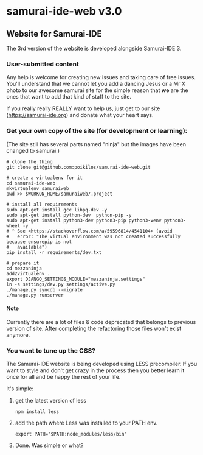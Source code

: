 # samurai-ide-web v3.0

## Website for Samurai-IDE
The 3rd version of the website is developed alongside Samurai-IDE 3.

### User-submitted content

Any help is welcome for creating new issues and taking care of free issues. You'll understand that we cannot let you add a dancing Jesus or a Mr X photo to our awesome samurai site for the simple reason that **we** are the ones that want to add that kind of staff to the site.

If you really really REALLY want to help us, just get to our site (https://samurai-ide.org) and donate what your heart says.

### Get your own copy of the site (for development or learning):
(The site still has several parts named "ninja" but the images have been changed to samurai.)

    # clone the thing
    git clone git@github.com:poikilos/samurai-ide-web.git

    # create a virtualenv for it
    cd samurai-ide-web
    mkvirtualenv samuraiweb
    pwd >> $WORKON_HOME/samuraiweb/.project

    # install all requirements
    sudo apt-get install gcc libpq-dev -y
    sudo apt-get install python-dev  python-pip -y
    sudo apt-get install python3-dev python3-pip python3-venv python3-wheel -y
    # ^ See <https://stackoverflow.com/a/59596814/4541104> (avoid
    #   error: "The virtual environment was not created successfully because ensurepip is not
    #   available")
    pip install -r requirements/dev.txt

    # prepare it
    cd mezzaninja
    add2virtualenv .
    export DJANGO_SETTINGS_MODULE="mezzaninja.settings"
    ln -s settings/dev.py settings/active.py
    ./manage.py syncdb --migrate
    ./manage.py runserver

#### Note
Currently there are a lot of files & code deprecated that belongs to previous version of site. After completing the refactoring those files won't exist anymore.

### You want to tune up the CSS?

The Samurai-IDE website is being developed using LESS precompiler. If you want to style and don't get crazy in the process then you better learn it once for all and be happy the rest of your life.

It's simple:

1) get the latest version of less

    `npm install less`

2) add the path where Less was installed to your PATH env.

    `export PATH="$PATH:node_modules/less/bin"`

3) Done. Was simple or what?
